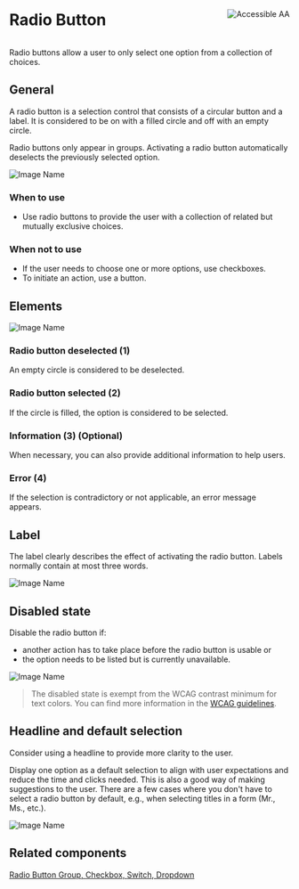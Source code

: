 <div style="display: inline-flex; align-items: center; justify-content: space-between; width: 100%;">
    <h1>Radio Button</h1>
    <img src="assets/aa.png" alt="Accessible AA" />
</div>

Radio buttons allow a user to only select one option from a collection of choices.

## General

A radio button is a selection control that consists of a circular button and a label. It is considered to be on with a filled circle and off with an empty circle.

Radio buttons only appear in groups. Activating a radio button automatically deselects the previously selected option.

![Image Name](assets/3_components/radio-button/radiobuttons-general.png)

### When to use

- Use radio buttons to provide the user with a collection of related but mutually exclusive choices.

### When not to use

- If the user needs to choose one or more options, use checkboxes.
- To initiate an action, use a button.

## Elements

![Image Name](assets/3_components/radio-button/radio-button-elements.png)

### Radio button deselected (1)

An empty circle is considered to be deselected.

### Radio button selected (2)

If the circle is filled, the option is considered to be selected.

### Information (3) (Optional)

When necessary, you can also provide additional information to help users.

### Error (4)

If the selection is contradictory or not applicable, an error message appears.

## Label

The label clearly describes the effect of activating the radio button. Labels normally contain at most three words.

![Image Name](assets/3_components/radio-button/radiobuttons-label.png)

## Disabled state

Disable the radio button if:

- another action has to take place before the radio button is usable or
- the option needs to be listed but is currently unavailable.

![Image Name](assets/3_components/radio-button/disabled-radiobutton.png)

> The disabled state is exempt from the WCAG contrast minimum for text colors. You can find more information in the [WCAG guidelines](https://www.w3.org/TR/WCAG21/#contrast-minimum).

## Headline and default selection

Consider using a headline to provide more clarity to the user.

Display one option as a default selection to align with user expectations and reduce the time and clicks needed. This is also a good way of making suggestions to the user. There are a few cases where you don't have to select a radio button by default, e.g., when selecting titles in a form (Mr., Ms., etc.).

![Image Name](assets/3_components/radio-button/radiobuttons-bestpractice.png)

## Related components

[Radio Button Group, ](?path=/usage/components-radio-button-group--standard)
[Checkbox, ](?path=/usage/components-checkbox--standard)
[Switch, ](?path=/usage/components-switch--standard)
[Dropdown ](?path=/usage/components-dropdown--standard)
